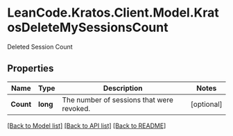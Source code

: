 # LeanCode.Kratos.Client.Model.KratosDeleteMySessionsCount
Deleted Session Count

## Properties

Name | Type | Description | Notes
------------ | ------------- | ------------- | -------------
**Count** | **long** | The number of sessions that were revoked. | [optional] 

[[Back to Model list]](../../README.md#documentation-for-models) [[Back to API list]](../../README.md#documentation-for-api-endpoints) [[Back to README]](../../README.md)

